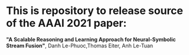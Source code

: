 # This is repository to release source of the AAAI 2021 paper:
**"A Scalable Reasoning and Learning Approach for Neural-Symbolic Stream Fusion"**, Danh Le-Phuoc,Thomas Eiter, Anh Le-Tuan
